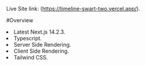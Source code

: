 Live Site link: (https://timeline-swart-two.vercel.app/).

#Overview

<li>Latest Next.js 14.2.3.</li>
<li>Typescript.</li>
<li>Server Side Rendering.</li>
<li>Client Side Rendering.</li>
<li>Tailwind CSS.</li>
